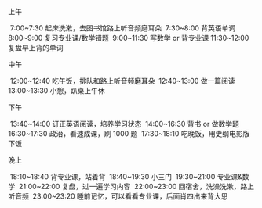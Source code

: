 上午	

​	7:00~7:30	起床洗漱，去图书馆路上听音频磨耳朵
​	7:30~8:00	背英语单词
​	8:00~9:00	复习专业课/数学错题
​	9:00~11:30	写数学 or 背专业课
​	11:30~12:00	复盘早上背的单词	

中午	

​	12:00~12:40	吃午饭，排队和路上听音频磨耳朵
​	12:40~13:00	做一篇阅读
​	13:00~13:30	小憩，趴桌上午休
​	

下午	

​	13:40~14:00	订正英语阅读，培养学习状态
​	14:00~16:30	背书 or 做数学题
​	16:30~17:30	政治，看速成课，刷 1000 题
​	17:30~18:10	吃晚饭，用史纲电影版下饭

晚上	

​    18:10~18:40	背专业课，站着背
​	18:40~19:30	小三门
​	19:30~21:00	专业课&数学
​	21:00~22:00	复盘，过一遍学习内容
​	22:00~23:00	回宿舍，洗澡洗漱，路上听音频
​	23:00~23:20	睡前记忆，可以看看专业课，后面肖四出来背大思